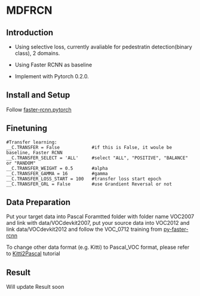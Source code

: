 # MDFRCN

## Introduction

* Using selective loss, currently avaliable for pedestratin detection(binary class), 2 domains. 

* Using Faster RCNN as baseline

* Implement with Pytorch 0.2.0.

## Install and Setup

Follow [faster-rcnn.pytorch](https://github.com/jwyang/faster-rcnn.pytorch)

## Finetuning

```
#Transfer learning:
__C.TRANSFER = False            #if this is False, it woule be baseline, Faster RCNN
__C.TRANSFER_SELECT = 'ALL'     #select "ALL", "POSITIVE", "BALANCE" or "RANDOM"
__C.TRANSFER_WEIGHT = 0.5       #alpha
__C.TRANSFER_GAMMA = 16         #gamma
__C.TRANSFER_LOSS_START = 100   #transfer loss start epoch
__C.TRANSFER_GRL = False        #use Grandient Reversal or not
```


## Data Preparation
Put your target data into Pascal Foramtted folder with folder name VOC2007 and link with data/VOCdevkit2007, put your source data into VOC2012 and link data/VOCdevkit2012 and follow the VOC_0712 training from [py-faster-rcnn](https://github.com/rbgirshick/py-faster-rcnn)

To change other data format (e.g. Kitti) to Pascal_VOC format, please refer to
[Kitti2Pascal](https://github.com/chriszhenghaochen/Kitti2Pascal) tutorial


## Result
Will update Result soon



